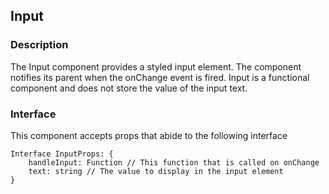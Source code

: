 ## Input

### Description

The Input component provides a styled input element. The
component notifies its parent when the onChange event is
fired. Input is a functional component and does not
store the value of the input text.

### Interface

This component accepts props that abide to the following interface

```
Interface InputProps: {
	handleInput: Function // This function that is called on onChange
	text: string // The value to display in the input element
}	
```
